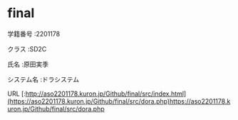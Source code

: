 # final

学籍番号   :2201178

クラス     :SD2C

氏名       :原田実季

システム名 :ドラシステム

URL        [:http://aso2201178.kuron.jp/Github/final/src/index.html](https://aso2201178.kuron.jp/Github/final/src/dora.php)https://aso2201178.kuron.jp/Github/final/src/dora.php

